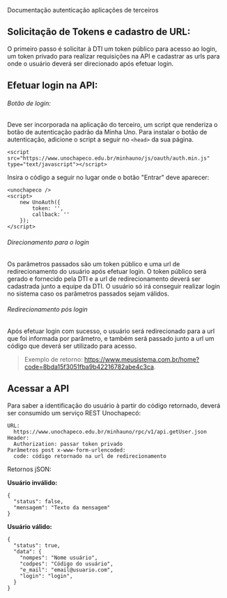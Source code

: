 Documentação autenticação aplicações de terceiros

## Solicitação de Tokens e cadastro de URL:

O primeiro passo é solicitar à DTI um token público para acesso ao login, um token privado para realizar requisições na API e cadastrar as urls para onde o usuário deverá ser direcionado após efetuar login.

## Efetuar login na API:

###### Botão de login:

Deve ser incorporada na aplicação do terceiro, um script que renderiza o botão de autenticação padrão da Minha Uno. Para instalar o botão de autenticação, adicione o script a seguir no `<head>` da sua página.

```
<script src="https://www.unochapeco.edu.br/minhauno/js/oauth/auth.min.js" type="text/javascript"></script>
```

Insira o código a seguir no lugar onde o botão "Entrar" deve aparecer:

```
<unochapeco />
<script>
    new UnoAuth({
        token: '',
        callback: ''
    });
</script>
```

###### Direcionamento para o login

Os parâmetros passados são um token público e uma url de redirecionamento do usuário após efetuar login. O token público será gerado e fornecido pela DTI e a url de redirecionamento deverá ser cadastrada junto a equipe da DTI.
O usuário só irá conseguir realizar login no sistema caso os parâmetros passados sejam válidos.

###### Redirecionamento pós login

Após efetuar login com sucesso, o usuário será redirecionado para a url que foi informada por parâmetro, e também será passado junto a url um código que deverá ser utilizado para acesso.
> Exemplo de retorno: https://www.meusistema.com.br/home?code=8bda15f3051fba9b42216782abe4c3ca.

## Acessar a API

Para saber a identificação do usuário à partir do código retornado, deverá ser consumido um serviço REST Unochapecó:

```
URL: 
  https://www.unochapeco.edu.br/minhauno/rpc/v1/api.getUser.json
Header: 
  Authorization: passar token privado
Parâmetros post x-www-form-urlencoded:
  code: código retornado na url de redirecionamento
```

Retornos jSON:

**Usuário inválido:**
```
{
  "status": false,
  "mensagem": "Texto da mensagem"
}
```
**Usuário válido:**
```
{
  "status": true,
  "data": {
    "nompes": "Nome usuário",
    "codpes": "Código do usuário",
    "e_mail": "email@usuario.com",
    "login": "login",
  }
}
```
